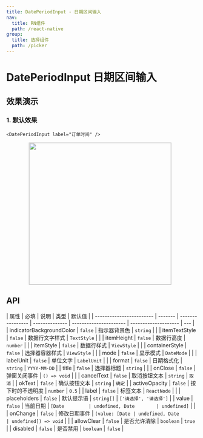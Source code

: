 ```yaml
---
title: DatePeriodInput - 日期区间输入
nav:
  title: RN组件
  path: /react-native
group:
  title: 选择组件
  path: /picker
---
```


# DatePeriodInput 日期区间输入

## 效果演示

### 1. 默认效果

```tsx | pure
<DatePeriodInput label="订单时间" />
```

<center>
  <figure>
    <img
      src="https://td-dev-public.oss-cn-hangzhou.aliyuncs.com/maoyes-app/1644824685474919859.gif"
      style="width: 375px; margin-right: 10px; border: 1px solid #ddd;"
    />
  </figure>
</center>

## API

| 属性                     | 必填    | 说明             | 类型           | 默认值                 |
| ------------------------ | ------- | ---------------- | -------------- | ---------------------- | -------------------- | --- |
| indicatorBackgroundColor | `false` | 指示器背景色     | `string`       |                        |
| itemTextStyle            | `false` | 数据行文字样式   | `TextStyle`    |                        |
| itemHeight               | `false` | 数据行高度       | `number`       |                        |
| itemStyle                | `false` | 数据行样式       | `ViewStyle`    |                        |
| containerStyle           | `false` | 选择器容器样式   | `ViewStyle`    |                        |
| mode                     | `false` | 显示模式         | `DateMode`     |                        |
| labelUnit                | `false` | 单位文字         | `LabelUnit`    |                        |
| format                   | `false` | 日期格式化       | `string`       | `YYYY-MM-DD`           |
| title                    | `false` | 选择器标题       | `string`       |                        |
| onClose                  | `false` | 弹窗关闭事件     | `() => void`   |                        |
| cancelText               | `false` | 取消按钮文本     | `string`       | `取消`                 |
| okText                   | `false` | 确认按钮文本     | `string`       | `确定`                 |
| activeOpacity            | `false` | 按下时的不透明度 | `number`       | `0.5`                  |
| label                    | `false` | 标签文本         | `ReactNode`    |                        |
| placeholders             | `false` | 默认提示语       | `string[]`     | `['请选择', '请选择']` |
| value                    | `false` | 当前日期         | `[Date         | undefined, Date        | undefined]`          |     |
| onChange                 | `false` | 修改日期事件     | `(value: [Date | undefined, Date        | undefined]) => void` |     |
| allowClear               | `false` | 是否允许清除     | `boolean`      | `true`                 |
| disabled                 | `false` | 是否禁用         | `boolean`      | `false`                |
